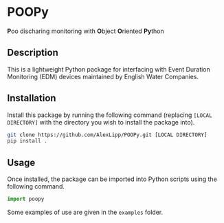# POOPy

**P**oo discharing monitoring with **O**bject **O**riented **Py**thon

## Description

This is a lightweight Python package for interfacing with Event Duration Monitoring (EDM) devices maintained by English Water Companies.

## Installation

Install this package by running the following command (replacing `[LOCAL DIRECTORY]` with the directory you wish to install the package into).

```bash
git clone https://github.com/AlexLipp/POOPy.git [LOCAL DIRECTORY]
pip install .
```

## Usage 

Once installed, the package can be imported into Python scripts using the following command.

```python
import poopy
```

Some examples of use are given in the `examples` folder.